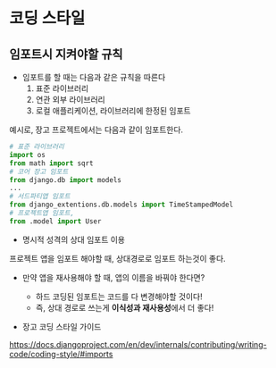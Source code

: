 # 코딩 스타일

## 임포트시 지켜야할 규칙

- 임포트를 할 때는 다음과 같은 규칙을 따른다
  1. 표준 라이브러리
  2. 연관 외부 라이브러리
  3. 로컬 애플리케이션, 라이브러리에 한정된 임포트



예시로, 장고 프로젝트에서는 다음과 같이 임포트한다.

```python
# 표준 라이브러리
import os
from math import sqrt
# 코어 장고 임포트
from django.db import models
...
# 서드파티앱 임포트
from django_extentions.db.models import TimeStampedModel
# 프로젝트앱 임포트,
from .model import User
```



- 명시적 성격의 상대 임포트 이용

 프로젝트 앱을 임포트 해야할 때, 상대경로로 임포트 하는것이 좋다.

- 만약 앱을 재사용해야 할 때, 앱의 이름을 바꿔야 한다면?
  - 하드 코딩된 임포트는 코드를 다 변경해야할 것이다!
  - 즉, 상대 경로로 쓰는게 **이식성과 재사용성**에서 더 좋다! 



- 장고 코딩 스타일 가이드

https://docs.djangoproject.com/en/dev/internals/contributing/writing-code/coding-style/#imports



